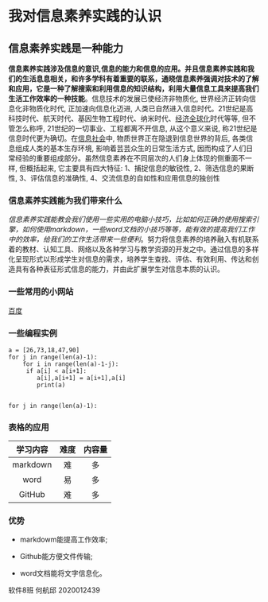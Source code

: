 # 我对信息素养实践的认识

## 信息素养实践是一种能力

**信息素养实践涉及信息的意识,信息的能力和信息的应用。并且信息素养实践和我们的生活息息相关，和许多学科有着重要的联系，通晓信息素养强调对技术的了解和应用，它是一种了解搜索和利用信息的知识结构，利用大量信息工具来提高我们生活工作效率的一种技能**。信息技术的发展已使经济非物质化, 世界经济正转向信息化非物质化时代, 正加速向信息化迈进, 人类已自然进入信息时代。21世纪是高科技时代、航天时代、基因生物工程时代、纳米时代、[经济全球化](https://baike.so.com/doc/4963549-5185703.html)时代等等, 但不管怎么称呼, 21世纪的一切事业、工程都离不开信息, 从这个意义来说, 称21世纪是信息时代更为确切。在[信息社会](https://baike.so.com/doc/6616890-6830684.html)中, 物质世界正在隐退到信息世界的背后, 各类信息组成人类的基本生存环境, 影响着芸芸众生的日常生活方式, 因而构成了人们日常经验的重要组成部分。虽然信息素养在不同层次的人们身上体现的侧重面不一样, 但概括起来, 它主要具有四大特征: 1、捕捉信息的敏锐性, 2、筛选信息的果断性, 3、评估信息的准确性, 4、交流信息的自如性和应用信息的独创性 

 

### 信息素养实践能为我们带来什么

*信息素养实践能教会我们使用一些实用的电脑小技巧，比如如何正确的使用搜索引擎，如何使用markdown，一些word文档的小技巧等等，能有效的提高我们工作中的效率，给我们的工作生活带来一些便利*。努力将信息素养的培养融入有机联系着的教材、认知工具、网络以及各种学习与教学资源的开发之中。通过信息的多样化呈现形式以形成学生对信息的需求，培养学生查找、评估、有效利用、传达和创造具有各种表征形式信息的能力，并由此扩展学生对信息本质的认识。 

### 一些常用的小网站

[百度](https://www.baidu.com)

### 一些编程实例

```
a = [26,73,18,47,90]
for j in range(len(a)-1):
    for i in range(len(a)-1-j):
     if a[i] < a[i+1]:
        a[i],a[i+1] = a[i+1],a[i]
        print(a)
    
```

`for j in range(len(a)-1):`

### 表格的应用

| 学习内容 | 难度 | 内容量 |
| :------: | :--: | :----: |
| markdown |  难  |   多   |
|   word   |  易  |   多   |
|  GitHub  |  难  |   多   |

### 优势

- markdowm能提高工作效率;

- Github能方便文件传输;

- word文档能将文字信息化。

  

软件8班 何航邱 2020012439

